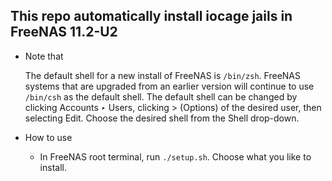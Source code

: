 ## This repo automatically install iocage jails in FreeNAS 11.2-U2

- Note that

    The default shell for a new install of FreeNAS is `/bin/zsh`. FreeNAS systems that are upgraded from an earlier version will continue to use `/bin/csh` as the default shell. The default shell can be changed by clicking Accounts ‣ Users, clicking > (Options) of the desired user, then selecting Edit. Choose the desired shell from the Shell drop-down.

- How to use
  - In FreeNAS root terminal, run `./setup.sh`. Choose what you like to install.
